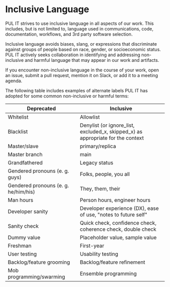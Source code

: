 # Inclusive Language

PUL IT strives to use inclusive language in all aspects of our work. This includes, but is not limited to, language used in communications, code, documentation, workflows, and 3rd party software selection.

Inclusive language avoids biases, slang, or expressions that discriminate against groups of people based on race, gender, or socioeconomic status. PUL IT actively seeks collaboration in identifying and addressing non-inclusive and harmful language that may appear in our work and artifacts.

If you encounter non-inclusive language in the course of your work, open an issue, submit a pull request, mention it on Slack, or add it to a meeting agenda.

The following table includes examples of alternate labels PUL IT has adopted for some common non-inclusive or harmful terms:

| Deprecated             | Inclusive         |
| ---------------------- | -------------- |
| Whitelist              | Allowlist |
| Blacklist              | Denylist (or ignore_list, excluded_x, skipped_x) as appropriate for the context   |
| Master/slave           | primary/replica         |
| Master branch          | main |
| Grandfathered          | Legacy status |
| Gendered pronouns (e. g. guys) | 	Folks, people, you all |
| Gendered pronouns (e. g. he/him/his) | 	They, them, their |
| Man hours              | 	Person hours, engineer hours |
| Developer sanity       | 	Developer experience (DX), ease of use, "notes to future self" |
| Sanity check           | 	Quick check, confidence check, coherence check, double check |
| Dummy value            | 	Placeholder value, sample value |
| Freshman               | 		First-year |
| User testing           | 	Usability testing |
| Backlog/feature grooming       | 	Backlog/feature refinement |
| Mob programming/swarming       | 	Ensemble programming |
